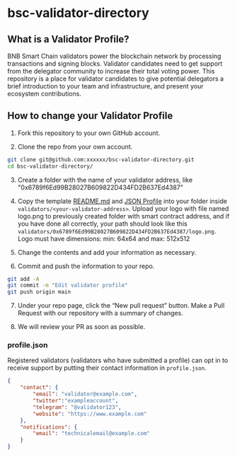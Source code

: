 # bsc-validator-directory

## What is a Validator Profile?

BNB Smart Chain validators power the blockchain network by processing transactions and signing blocks. 
Validator candidates need to get support from the delegator community to increase their total voting power. 
This repository is a place for validator candidates to give potential delegators a brief introduction to your team 
and infrastructure, and present your ecosystem contributions.


## How to change your Validator Profile

1. Fork this repository to your own GitHub account.

2. Clone the repo from your own account.

```sh
git clone git@github.com:xxxxxx/bsc-validator-directory.git
cd bsc-validator-directory/
```

3. Create a folder with the name of your validator address, like "0x6789f6Ed99B28027B609822D434FD2B637Ed4387"

4. Copy the template [README.md](./template/README.md) and [JSON Profile](./template/profile.json) into your folder inside `validators/<your-validator-address>`. 
Upload your logo with file named logo.png to previously created folder with smart contract address, 
and if you have done all correctly, your path should look like this `validators/0x6789f6Ed99B28027B609822D434FD2B637Ed4387/logo.png`.
Logo must have dimensions: min: 64x64 and max: 512x512

5. Change the contents and add your information as necessary.

6. Commit and push the information to your repo.

```sh
git add -A
git commit -m "Edit validator profile"
git push origin main
```

7. Under your repo page, click the “New pull request” button. Make a Pull Request with our repository with a summary of changes.

8. We will review your PR as soon as possible.


### profile.json

Registered validators (validators who have submitted a profile) can opt in to receive support by putting their contact information in `profile.json`.

```json
{
    "contact": {
        "email": "validator@example.com",
        "twitter":"exampleaccount",
        "telegram": "@validator123",
        "website": "https://www.example.com"
    },
    "notifications": {
        "email": "technicalemail@example.com"
    }
}
```
